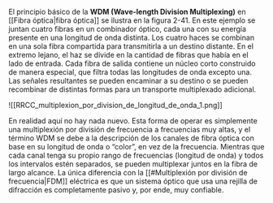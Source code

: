 El principio básico de la **WDM (Wave-length Division Multiplexing)** en [[Fibra óptica|fibra óptica]] se ilustra en la figura 2-41. En este ejemplo se juntan cuatro fibras en un combinador óptico, cada una con su energía presente en una longitud de onda distinta. Los cuatro haces se combinan en una sola fibra compartida para transmitirla a un destino distante. En el extremo lejano, el haz se divide en la cantidad de fibras que había en el lado de entrada. Cada fibra de salida contiene un núcleo corto construido de manera especial, que filtra todas las longitudes de onda excepto una. Las señales resultantes se pueden encaminar a su destino o se pueden recombinar de distintas formas para un transporte multiplexado adicional.

![[RRCC_multiplexion_por_division_de_longitud_de_onda_1.png]]

En realidad aquí no hay nada nuevo. Esta forma de operar es simplemente una multiplexión por división de frecuencia a frecuencias muy altas, y el término WDM se debe a la descripción de los canales de fibra óptica con base en su longitud de onda o “color”, en vez de la frecuencia. Mientras que cada canal tenga su propio rango de frecuencias (longitud de onda) y todos los intervalos estén separados, se pueden multiplexar juntos en la fibra de largo alcance. La única diferencia con la [[#Multiplexión por división de frecuencia|FDM]] eléctrica es que un sistema óptico que usa una rejilla de difracción es completamente pasivo y, por ende, muy confiable.